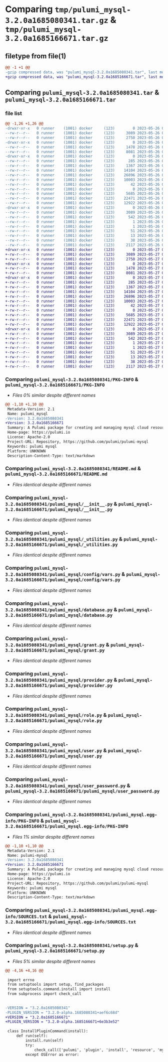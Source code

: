 # Comparing `tmp/pulumi_mysql-3.2.0a1685080341.tar.gz` & `tmp/pulumi_mysql-3.2.0a1685166671.tar.gz`

## filetype from file(1)

```diff
@@ -1 +1 @@
-gzip compressed data, was "pulumi_mysql-3.2.0a1685080341.tar", last modified: Fri May 26 06:14:11 2023, max compression
+gzip compressed data, was "pulumi_mysql-3.2.0a1685166671.tar", last modified: Sat May 27 06:04:41 2023, max compression
```

## Comparing `pulumi_mysql-3.2.0a1685080341.tar` & `pulumi_mysql-3.2.0a1685166671.tar`

### file list

```diff
@@ -1,26 +1,26 @@
-drwxr-xr-x   0 runner    (1001) docker     (123)        0 2023-05-26 06:14:11.299106 pulumi_mysql-3.2.0a1685080341/
--rw-r--r--   0 runner    (1001) docker     (123)     3089 2023-05-26 06:14:11.299106 pulumi_mysql-3.2.0a1685080341/PKG-INFO
--rw-r--r--   0 runner    (1001) docker     (123)     2750 2023-05-26 06:14:11.000000 pulumi_mysql-3.2.0a1685080341/README.md
-drwxr-xr-x   0 runner    (1001) docker     (123)        0 2023-05-26 06:14:11.299106 pulumi_mysql-3.2.0a1685080341/pulumi_mysql/
--rw-r--r--   0 runner    (1001) docker     (123)     1478 2023-05-26 06:14:11.000000 pulumi_mysql-3.2.0a1685080341/pulumi_mysql/__init__.py
--rw-r--r--   0 runner    (1001) docker     (123)     8081 2023-05-26 06:14:11.000000 pulumi_mysql-3.2.0a1685080341/pulumi_mysql/_utilities.py
-drwxr-xr-x   0 runner    (1001) docker     (123)        0 2023-05-26 06:14:11.299106 pulumi_mysql-3.2.0a1685080341/pulumi_mysql/config/
--rw-r--r--   0 runner    (1001) docker     (123)      285 2023-05-26 06:14:11.000000 pulumi_mysql-3.2.0a1685080341/pulumi_mysql/config/__init__.py
--rw-r--r--   0 runner    (1001) docker     (123)     1367 2023-05-26 06:14:11.000000 pulumi_mysql-3.2.0a1685080341/pulumi_mysql/config/vars.py
--rw-r--r--   0 runner    (1001) docker     (123)    14104 2023-05-26 06:14:11.000000 pulumi_mysql-3.2.0a1685080341/pulumi_mysql/database.py
--rw-r--r--   0 runner    (1001) docker     (123)    26896 2023-05-26 06:14:11.000000 pulumi_mysql-3.2.0a1685080341/pulumi_mysql/grant.py
--rw-r--r--   0 runner    (1001) docker     (123)    10003 2023-05-26 06:14:11.000000 pulumi_mysql-3.2.0a1685080341/pulumi_mysql/provider.py
--rw-r--r--   0 runner    (1001) docker     (123)       42 2023-05-26 06:14:11.000000 pulumi_mysql-3.2.0a1685080341/pulumi_mysql/pulumi-plugin.json
--rw-r--r--   0 runner    (1001) docker     (123)        0 2023-05-26 06:14:11.000000 pulumi_mysql-3.2.0a1685080341/pulumi_mysql/py.typed
--rw-r--r--   0 runner    (1001) docker     (123)     5685 2023-05-26 06:14:11.000000 pulumi_mysql-3.2.0a1685080341/pulumi_mysql/role.py
--rw-r--r--   0 runner    (1001) docker     (123)    22471 2023-05-26 06:14:11.000000 pulumi_mysql-3.2.0a1685080341/pulumi_mysql/user.py
--rw-r--r--   0 runner    (1001) docker     (123)    12922 2023-05-26 06:14:11.000000 pulumi_mysql-3.2.0a1685080341/pulumi_mysql/user_password.py
-drwxr-xr-x   0 runner    (1001) docker     (123)        0 2023-05-26 06:14:11.299106 pulumi_mysql-3.2.0a1685080341/pulumi_mysql.egg-info/
--rw-r--r--   0 runner    (1001) docker     (123)     3089 2023-05-26 06:14:11.000000 pulumi_mysql-3.2.0a1685080341/pulumi_mysql.egg-info/PKG-INFO
--rw-r--r--   0 runner    (1001) docker     (123)      542 2023-05-26 06:14:11.000000 pulumi_mysql-3.2.0a1685080341/pulumi_mysql.egg-info/SOURCES.txt
--rw-r--r--   0 runner    (1001) docker     (123)        1 2023-05-26 06:14:11.000000 pulumi_mysql-3.2.0a1685080341/pulumi_mysql.egg-info/dependency_links.txt
--rw-r--r--   0 runner    (1001) docker     (123)        1 2023-05-26 06:14:11.000000 pulumi_mysql-3.2.0a1685080341/pulumi_mysql.egg-info/not-zip-safe
--rw-r--r--   0 runner    (1001) docker     (123)       51 2023-05-26 06:14:11.000000 pulumi_mysql-3.2.0a1685080341/pulumi_mysql.egg-info/requires.txt
--rw-r--r--   0 runner    (1001) docker     (123)       13 2023-05-26 06:14:11.000000 pulumi_mysql-3.2.0a1685080341/pulumi_mysql.egg-info/top_level.txt
--rw-r--r--   0 runner    (1001) docker     (123)       38 2023-05-26 06:14:11.299106 pulumi_mysql-3.2.0a1685080341/setup.cfg
--rw-r--r--   0 runner    (1001) docker     (123)     2117 2023-05-26 06:14:11.000000 pulumi_mysql-3.2.0a1685080341/setup.py
+drwxr-xr-x   0 runner    (1001) docker     (123)        0 2023-05-27 06:04:40.997201 pulumi_mysql-3.2.0a1685166671/
+-rw-r--r--   0 runner    (1001) docker     (123)     3089 2023-05-27 06:04:40.997201 pulumi_mysql-3.2.0a1685166671/PKG-INFO
+-rw-r--r--   0 runner    (1001) docker     (123)     2750 2023-05-27 06:04:40.000000 pulumi_mysql-3.2.0a1685166671/README.md
+drwxr-xr-x   0 runner    (1001) docker     (123)        0 2023-05-27 06:04:40.997201 pulumi_mysql-3.2.0a1685166671/pulumi_mysql/
+-rw-r--r--   0 runner    (1001) docker     (123)     1478 2023-05-27 06:04:40.000000 pulumi_mysql-3.2.0a1685166671/pulumi_mysql/__init__.py
+-rw-r--r--   0 runner    (1001) docker     (123)     8081 2023-05-27 06:04:40.000000 pulumi_mysql-3.2.0a1685166671/pulumi_mysql/_utilities.py
+drwxr-xr-x   0 runner    (1001) docker     (123)        0 2023-05-27 06:04:40.997201 pulumi_mysql-3.2.0a1685166671/pulumi_mysql/config/
+-rw-r--r--   0 runner    (1001) docker     (123)      285 2023-05-27 06:04:40.000000 pulumi_mysql-3.2.0a1685166671/pulumi_mysql/config/__init__.py
+-rw-r--r--   0 runner    (1001) docker     (123)     1367 2023-05-27 06:04:40.000000 pulumi_mysql-3.2.0a1685166671/pulumi_mysql/config/vars.py
+-rw-r--r--   0 runner    (1001) docker     (123)    14104 2023-05-27 06:04:40.000000 pulumi_mysql-3.2.0a1685166671/pulumi_mysql/database.py
+-rw-r--r--   0 runner    (1001) docker     (123)    26896 2023-05-27 06:04:40.000000 pulumi_mysql-3.2.0a1685166671/pulumi_mysql/grant.py
+-rw-r--r--   0 runner    (1001) docker     (123)    10003 2023-05-27 06:04:40.000000 pulumi_mysql-3.2.0a1685166671/pulumi_mysql/provider.py
+-rw-r--r--   0 runner    (1001) docker     (123)       42 2023-05-27 06:04:40.000000 pulumi_mysql-3.2.0a1685166671/pulumi_mysql/pulumi-plugin.json
+-rw-r--r--   0 runner    (1001) docker     (123)        0 2023-05-27 06:04:40.000000 pulumi_mysql-3.2.0a1685166671/pulumi_mysql/py.typed
+-rw-r--r--   0 runner    (1001) docker     (123)     5685 2023-05-27 06:04:40.000000 pulumi_mysql-3.2.0a1685166671/pulumi_mysql/role.py
+-rw-r--r--   0 runner    (1001) docker     (123)    22471 2023-05-27 06:04:40.000000 pulumi_mysql-3.2.0a1685166671/pulumi_mysql/user.py
+-rw-r--r--   0 runner    (1001) docker     (123)    12922 2023-05-27 06:04:40.000000 pulumi_mysql-3.2.0a1685166671/pulumi_mysql/user_password.py
+drwxr-xr-x   0 runner    (1001) docker     (123)        0 2023-05-27 06:04:40.997201 pulumi_mysql-3.2.0a1685166671/pulumi_mysql.egg-info/
+-rw-r--r--   0 runner    (1001) docker     (123)     3089 2023-05-27 06:04:40.000000 pulumi_mysql-3.2.0a1685166671/pulumi_mysql.egg-info/PKG-INFO
+-rw-r--r--   0 runner    (1001) docker     (123)      542 2023-05-27 06:04:40.000000 pulumi_mysql-3.2.0a1685166671/pulumi_mysql.egg-info/SOURCES.txt
+-rw-r--r--   0 runner    (1001) docker     (123)        1 2023-05-27 06:04:40.000000 pulumi_mysql-3.2.0a1685166671/pulumi_mysql.egg-info/dependency_links.txt
+-rw-r--r--   0 runner    (1001) docker     (123)        1 2023-05-27 06:04:40.000000 pulumi_mysql-3.2.0a1685166671/pulumi_mysql.egg-info/not-zip-safe
+-rw-r--r--   0 runner    (1001) docker     (123)       51 2023-05-27 06:04:40.000000 pulumi_mysql-3.2.0a1685166671/pulumi_mysql.egg-info/requires.txt
+-rw-r--r--   0 runner    (1001) docker     (123)       13 2023-05-27 06:04:40.000000 pulumi_mysql-3.2.0a1685166671/pulumi_mysql.egg-info/top_level.txt
+-rw-r--r--   0 runner    (1001) docker     (123)       38 2023-05-27 06:04:40.997201 pulumi_mysql-3.2.0a1685166671/setup.cfg
+-rw-r--r--   0 runner    (1001) docker     (123)     2117 2023-05-27 06:04:40.000000 pulumi_mysql-3.2.0a1685166671/setup.py
```

### Comparing `pulumi_mysql-3.2.0a1685080341/PKG-INFO` & `pulumi_mysql-3.2.0a1685166671/PKG-INFO`

 * *Files 0% similar despite different names*

```diff
@@ -1,10 +1,10 @@
 Metadata-Version: 2.1
 Name: pulumi_mysql
-Version: 3.2.0a1685080341
+Version: 3.2.0a1685166671
 Summary: A Pulumi package for creating and managing mysql cloud resources.
 Home-page: https://pulumi.io
 License: Apache-2.0
 Project-URL: Repository, https://github.com/pulumi/pulumi-mysql
 Keywords: pulumi mysql
 Platform: UNKNOWN
 Description-Content-Type: text/markdown
```

### Comparing `pulumi_mysql-3.2.0a1685080341/README.md` & `pulumi_mysql-3.2.0a1685166671/README.md`

 * *Files identical despite different names*

### Comparing `pulumi_mysql-3.2.0a1685080341/pulumi_mysql/__init__.py` & `pulumi_mysql-3.2.0a1685166671/pulumi_mysql/__init__.py`

 * *Files identical despite different names*

### Comparing `pulumi_mysql-3.2.0a1685080341/pulumi_mysql/_utilities.py` & `pulumi_mysql-3.2.0a1685166671/pulumi_mysql/_utilities.py`

 * *Files identical despite different names*

### Comparing `pulumi_mysql-3.2.0a1685080341/pulumi_mysql/config/vars.py` & `pulumi_mysql-3.2.0a1685166671/pulumi_mysql/config/vars.py`

 * *Files identical despite different names*

### Comparing `pulumi_mysql-3.2.0a1685080341/pulumi_mysql/database.py` & `pulumi_mysql-3.2.0a1685166671/pulumi_mysql/database.py`

 * *Files identical despite different names*

### Comparing `pulumi_mysql-3.2.0a1685080341/pulumi_mysql/grant.py` & `pulumi_mysql-3.2.0a1685166671/pulumi_mysql/grant.py`

 * *Files identical despite different names*

### Comparing `pulumi_mysql-3.2.0a1685080341/pulumi_mysql/provider.py` & `pulumi_mysql-3.2.0a1685166671/pulumi_mysql/provider.py`

 * *Files identical despite different names*

### Comparing `pulumi_mysql-3.2.0a1685080341/pulumi_mysql/role.py` & `pulumi_mysql-3.2.0a1685166671/pulumi_mysql/role.py`

 * *Files identical despite different names*

### Comparing `pulumi_mysql-3.2.0a1685080341/pulumi_mysql/user.py` & `pulumi_mysql-3.2.0a1685166671/pulumi_mysql/user.py`

 * *Files identical despite different names*

### Comparing `pulumi_mysql-3.2.0a1685080341/pulumi_mysql/user_password.py` & `pulumi_mysql-3.2.0a1685166671/pulumi_mysql/user_password.py`

 * *Files identical despite different names*

### Comparing `pulumi_mysql-3.2.0a1685080341/pulumi_mysql.egg-info/PKG-INFO` & `pulumi_mysql-3.2.0a1685166671/pulumi_mysql.egg-info/PKG-INFO`

 * *Files 1% similar despite different names*

```diff
@@ -1,10 +1,10 @@
 Metadata-Version: 2.1
 Name: pulumi-mysql
-Version: 3.2.0a1685080341
+Version: 3.2.0a1685166671
 Summary: A Pulumi package for creating and managing mysql cloud resources.
 Home-page: https://pulumi.io
 License: Apache-2.0
 Project-URL: Repository, https://github.com/pulumi/pulumi-mysql
 Keywords: pulumi mysql
 Platform: UNKNOWN
 Description-Content-Type: text/markdown
```

### Comparing `pulumi_mysql-3.2.0a1685080341/pulumi_mysql.egg-info/SOURCES.txt` & `pulumi_mysql-3.2.0a1685166671/pulumi_mysql.egg-info/SOURCES.txt`

 * *Files identical despite different names*

### Comparing `pulumi_mysql-3.2.0a1685080341/setup.py` & `pulumi_mysql-3.2.0a1685166671/setup.py`

 * *Files 5% similar despite different names*

```diff
@@ -4,16 +4,16 @@
 
 import errno
 from setuptools import setup, find_packages
 from setuptools.command.install import install
 from subprocess import check_call
 
 
-VERSION = "3.2.0a1685080341"
-PLUGIN_VERSION = "3.2.0-alpha.1685080341+aef6c68d"
+VERSION = "3.2.0a1685166671"
+PLUGIN_VERSION = "3.2.0-alpha.1685166671+6e3b3e52"
 
 class InstallPluginCommand(install):
     def run(self):
         install.run(self)
         try:
             check_call(['pulumi', 'plugin', 'install', 'resource', 'mysql', PLUGIN_VERSION])
         except OSError as error:
```

